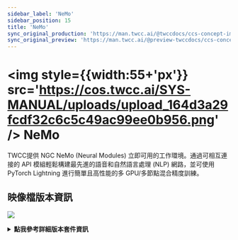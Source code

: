 ```yaml
---
sidebar_label: 'NeMo'
sidebar_position: 15
title: 'NeMo'
sync_original_production: 'https://man.twcc.ai/@twccdocs/ccs-concept-image-nemo-zh'
sync_original_preview: 'https://man.twcc.ai/@preview-twccdocs/ccs-concept-image-nemo-zh'
---
```



# <img style={{width:55+'px'}} src='https://cos.twcc.ai/SYS-MANUAL/uploads/upload_164d3a29fcdf32c6c5c49ac99ee0b956.png' /> NeMo


TWCC提供 NGC NeMo (Neural Modules) 立即可用的工作環境。通過可相互連接的 API 模組輕鬆構建最先進的語音和自然語言處理 (NLP) 網路，並可使用 PyTorch Lightning 進行簡單且高性能的多 GPU/多節點混合精度訓練。

## <span class="ccsimglist">映像檔版本資訊</span> <i class="fa fa-sticky-note" aria-hidden="true"></i>

![](https://cos.twcc.ai/SYS-MANUAL/uploads/upload_2e3dc086621f4ec1952ea0f665061a71.png)





<details class="docspoiler">

<summary><b>點我參考詳細版本套件資訊</b></summary>

- [NGC NeMo](https://catalog.ngc.nvidia.com/orgs/nvidia/containers/nemo) 

</details>

